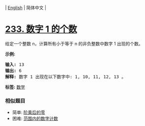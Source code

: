 | [English](README_EN.md) | 简体中文 |

# [233. 数字 1 的个数](https://leetcode-cn.com/problems/number-of-digit-one)
<p>给定一个整数 n，计算所有小于等于 n 的非负整数中数字 1 出现的个数。</p>

<p><strong>示例:</strong></p>

<pre><strong>输入:</strong> 13
<strong>输出:</strong> 6 
<strong>解释: </strong>数字 1 出现在以下数字中: 1, 10, 11, 12, 13 。</pre>

**标签:**  [数学](https://leetcode-cn.com/tag/math) 
 ### 相似题目
- 简单:	[阶乘后的零](https://leetcode-cn.com/problems/factorial-trailing-zeroes) 
- 困难:	[范围内的数字计数](https://leetcode-cn.com/problems/digit-count-in-range) 
